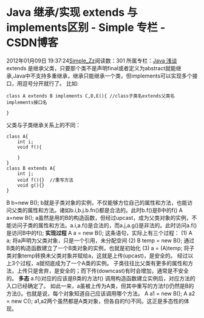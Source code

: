 # Java 继承/实现 extends 与 implements区别 - Simple 专栏 - CSDN博客
2012年01月09日 19:37:24[Simple_Zz](https://me.csdn.net/love284969214)阅读数：301
所属专栏：[Java 浅谈](https://blog.csdn.net/column/details/27397.html)
extends 是继承父类，只要那个类不是声明final或者定义为abstract就能继承,Java中不支持多重继承，继承只能继承一个类，但implements可以实现多个接口，用逗号分开就行了。
比如:
```
class A extends B implements C,D,E(){ //class子类名extends父类名implements接口名
    
}
```
父类与子类继承关系上的不同：
```
class A{
    int i;
    void f(){
        
    }
}
class B extends A{
    int j;
    void f(){}  //重写方法
    void g(){}
}
```
B b=new B();
b就是子类对象的实例，不仅能够方位自己的属性和方法，也能访问父类的属性和方法。诸如b.i,b.j.b.fn()都是合法的。此时b.f()是B中的f()
A a=new B();
a虽然是用的B的构造函数，但经过upcast，成为父类对象的实例，不能访问子类的属性和方法。a.i,a.f()是合法的，而a.j,a.g()是非法的。此时访问a.f()是访问B中的f();
**实现过程**
A a = new B(); 这条语句，实际上有三个过程：
(1) A a;
将a声明为父类对象，只是一个引用，未分配空间
(2) B temp = new B();
通过B类的构造函数建立了一个B类对象的实例，也就是初始化
(3) a = (A)temp;
将子类对象temp转换未父类对象并赋给a，这就是上传(upcast)，是安全的。
经过以上3个过程，a就彻底成为了一个A类的实例。
子类往往比父类有更多的属性和方法，上传只是舍弃，是安全的；而下传(downcast)有时会增加，通常是不安全的。
**多态**
a.f()对应的应该是B类的方法f()
调用构造函数建立实例后，对应方法的入口已经确定了。
如此一来，a虽被上传为A类，但其中重写的方法f()仍然是B的方法()。也就是说，每个对象知道自己应该调用哪个方法。
A a1 = new B();
A a2 = new C();
a1,a2两个虽然都是A类对象，但各自的f()不同。这正是多态性的体现。
